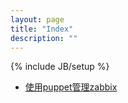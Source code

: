 ```yaml
---
layout: page
title: "Index"
description: ""
---
```

{% include JB/setup %}

- [使用puppet管理zabbix](/tech/zabbix/manage_zabbix_by_puppet)
